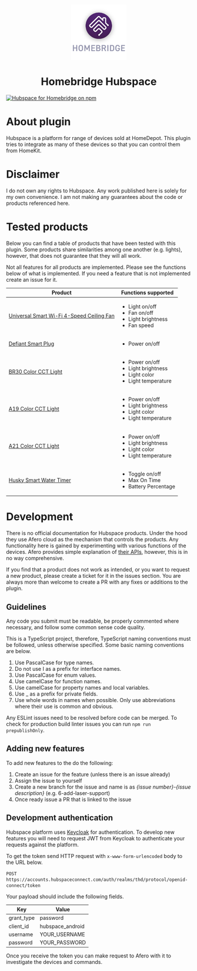 <p align="center">
  <img src="https://github.com/homebridge/branding/raw/master/logos/homebridge-wordmark-logo-vertical.png" height="150"/>
</p>

<span align="center">
  
  # Homebridge Hubspace
  
  <a href="https://www.npmjs.com/package/@xenuiswatching/homebridge-hubspace">
    <img src="https://img.shields.io/npm/v/@xenuiswatching/homebridge-hubspace.svg?logo=npm&logoColor=fff&label=NPM+package&color=limegreen" alt="Hubspace for Homebridge on npm" />
  </a>
  
</span>

# About plugin
Hubspace is a platform for range of devices sold at HomeDepot. This plugin tries to integrate as many of these devices so that you can control them from HomeKit.

# Disclaimer
I do not own any rights to Hubspace. Any work published here is solely for my own convenience. I am not making any guarantees about the code or products referenced here.

# Tested products
Below you can find a table of products that have been tested with this plugin. Some products share similarities among one another (e.g. lights), however, that does not guarantee that they will all work.

Not all features for all products are implemented. Please see the functions below of what is implemented. If you need a feature that is not implemented create an issue for it.

| Product | Functions supported |
| --- | --- |
| [Universal Smart Wi-Fi 4-Speed Ceiling Fan](https://www.homedepot.com/p/Hampton-Bay-Universal-Smart-Wi-Fi-4-Speed-Ceiling-Fan-White-Remote-Control-For-Use-Only-With-AC-Motor-Fans-Powered-by-Hubspace-76278/315169181?) | <ul><li>Light on/off</li><li>Fan on/off</li><li>Light brightness</li><li>Fan speed</li></ul> |
| [Defiant Smart Plug](https://www.homedepot.com/p/Defiant-15-Amp-120-Volt-Smart-Wi-Fi-Bluetooth-Plug-with-1-Outlet-Powered-by-Hubspace-HPPA11AWB/315636834) | <ul><li>Power on/off</li></ul> |
| [ BR30 Color CCT Light](https://www.homedepot.com/p/EcoSmart-65-Watt-Equivalent-Smart-BR30-Color-Changing-CEC-LED-Light-Bulb-with-Voice-Control-1-Bulb-Powered-by-Hubspace-11BR3065WRGBWH1/318411936) | <ul><li>Power on/off</li><li>Light brightness</li><li>Light color</li><li>Light temperature</li></ul> |
| [A19 Color CCT Light](https://www.homedepot.com/p/EcoSmart-60-Watt-Equivalent-Smart-A19-Color-Changing-CEC-LED-Light-Bulb-with-Voice-Control-1-Bulb-Powered-by-Hubspace-11A19060WRGBWH1/318411935) | <ul><li>Power on/off</li><li>Light brightness</li><li>Light color</li><li>Light temperature</li></ul> |
| [A21 Color CCT Light](https://www.homedepot.com/p/EcoSmart-100-Watt-Equivalent-Smart-A21-Color-Changing-CEC-LED-Light-Bulb-with-Voice-Control-1-Bulb-Powered-by-Hubspace-11A21100WRGBWH1/318411937) | <ul><li>Power on/off</li><li>Light brightness</li><li>Light color</li><li>Light temperature</li></ul> |
| [Husky Smart Water Timer](https://www.homedepot.com/p/Husky-Husky-Smart-Watering-Timer-for-Irrigation-and-Sprinklers-Powered-by-Hub-Space-867006-1004/3276807577) | <ul><li>Toggle on/off</li><li>Max On Time</li><li>Battery Percentage</li></ul> |

# Development
There is no official documentation for Hubspace products. Under the hood they use Afero cloud as the mechanism that controls the products. Any functionality here is gained by experimenting with various functions of the devices. Afero provides simple explanation of [their APIs](https://developer.afero.io/API-DeviceEndpoints), however, this is in no way comprehensive.

If you find that a product does not work as intended, or you want to request a new product, please create a ticket for it in the issues section. You are always more than welcome to create a PR with any fixes or additions to the plugin.

## Guidelines

Any code you submit must be readable, be properly commented where necessary, and follow some common sense code quality.

This is a TypeScript project, therefore, TypeScript naming conventions must be followed, unless otherwise specified. Some basic naming conventions are below.

1. Use PascalCase for type names.
1. Do not use I as a prefix for interface names.
1. Use PascalCase for enum values.
1. Use camelCase for function names.
1. Use camelCase for property names and local variables.
1. Use _ as a prefix for private fields.
1. Use whole words in names when possible. Only use abbreviations where their use is common and obvious.

Any ESLint issues need to be resolved before code can be merged. To check for production build linter issues you can run `npm run prepublishOnly`.

## Adding new features
To add new features to the do the following:
1. Create an issue for the feature (unless there is an issue already)
1. Assign the issue to yourself
1. Create a new branch for the issue and name is as _{issue number}-{issue description}_ (e.g. 6-add-laser-support)
1. Once ready issue a PR that is linked to the issue

## Development authentication
Hubspace platform uses [Keycloak](https://www.keycloak.org) for authentication. To develop new features you will need to request JWT from Keycloak to authenticate your requests against the platform.

To get the token send HTTP request with `x-www-form-urlencoded` body to the URL below.
```
POST https://accounts.hubspaceconnect.com/auth/realms/thd/protocol/openid-connect/token
```

Your payload should include the following fields.

| Key | Value |
| --- | --- |
| grant_type | password |
| client_id | hubspace_android |
| username | YOUR_USERNAME |
| password | YOUR_PASSWORD |

Once you receive the token you can make request to Afero with it to investigate the devices and commands.